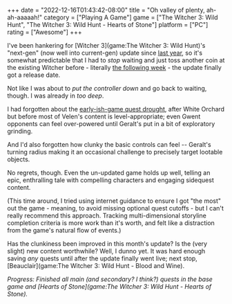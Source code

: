 +++
date = "2022-12-16T01:43:42-08:00"
title = "Oh valley of plenty, ah-ah-aaaaah!"
category = ["Playing A Game"]
game = ["The Witcher 3: Wild Hunt", "The Witcher 3: Wild Hunt - Hearts of Stone"]
platform = ["PC"]
rating = ["Awesome"]
+++

I've been hankering for [Witcher 3](game:The Witcher 3: Wild Hunt)'s "next-gen" (now well into current-gen) update since [last year]($SiteBaseURL$2021/12/12/dawn-harder/), so it's somewhat predictable that I had to <i>stop</i> waiting and just toss another coin at the existing Witcher before - literally <a href="https://www.reuters.com/technology/cd-projekt-release-witcher-3-next-gen-consoles-dec-14-2022-11-14/">the following week</a> - the update finally got a release date.

Not like I was about to <i>put the controller down</i> and go back to waiting, though.  I was already in <i>too deep</i>.

I had forgotten about the [early-ish-game quest drought]($SiteBaseURL$2018/06/03/lets-play-cards-gwent-wouldnt-be-bad/), after White Orchard but before most of Velen's content is level-appropriate; even Gwent opponents can feel over-powered until Geralt's put in a bit of exploratory grinding.

And I'd also forgotten how clunky the basic controls can feel -- Geralt's turning radius making it an occasional challenge to precisely target lootable objects.

No regrets, though.  Even the un-updated game holds up well, telling an epic, enthralling tale with compelling characters and engaging sidequest content.

(This time around, I tried using internet guidance to ensure I got "the most" out the game - meaning, to avoid missing optional quest cutoffs - but I can't really recommend this approach.  Tracking multi-dimensional storyline completion criteria is more work than it's worth, and felt like a distraction from the game's natural flow of events.)

Has the clunkiness been improved in this month's update?  Is the (very slight) new content worthwhile?  Well, I dunno yet.  It was hard enough saving <i>any</i> quests until after the update finally went live; next stop, [Beauclair](game:The Witcher 3: Wild Hunt - Blood and Wine).

<i>Progress: Finished all main (and secondary? I think?) quests in the base game and [Hearts of Stone](game:The Witcher 3: Wild Hunt - Hearts of Stone).</i>

